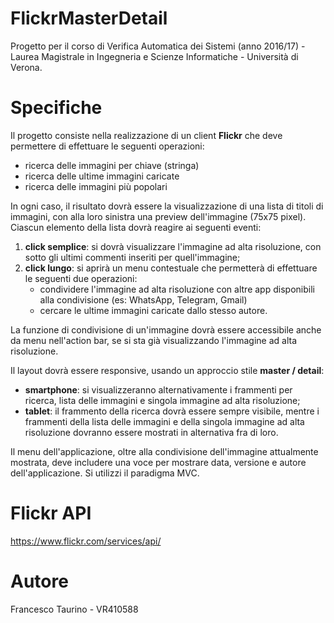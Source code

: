 # FlickrMasterDetail
Progetto per il corso di Verifica Automatica dei Sistemi (anno 2016/17) - Laurea Magistrale in Ingegneria e Scienze Informatiche - Università di Verona.

# Specifiche
Il progetto consiste nella realizzazione di un client **Flickr** che deve permettere di effettuare le seguenti operazioni:
* ricerca delle immagini per chiave (stringa)
* ricerca delle ultime immagini caricate
* ricerca delle immagini più popolari

In ogni caso, il risultato dovrà essere la visualizzazione di una lista di titoli di immagini, con alla loro sinistra una preview dell'immagine (75x75 pixel).
Ciascun elemento della lista dovrà reagire ai seguenti eventi:
1. **click semplice**: si dovrà visualizzare l'immagine ad alta risoluzione, con sotto gli ultimi commenti inseriti per quell'immagine;
1. **click lungo**: si aprirà un menu contestuale che permetterà di effettuare le seguenti due operazioni:
    * condividere l'immagine ad alta risoluzione con altre app disponibili alla condivisione (es: WhatsApp, Telegram, Gmail)
    * cercare le ultime immagini caricate dallo stesso autore.
    
La funzione di condivisione di un'immagine dovrà essere accessibile anche da menu nell'action bar, se si sta già visualizzando l'immagine ad alta risoluzione.

Il layout dovrà essere responsive, usando un approccio stile **master / detail**:
* **smartphone**: si visualizzeranno alternativamente i frammenti per ricerca, lista delle immagini e singola immagine ad alta risoluzione;
* **tablet**: il frammento della ricerca dovrà essere sempre visibile, mentre i frammenti della lista delle immagini e della singola immagine ad alta risoluzione dovranno essere mostrati in alternativa fra di loro.

Il menu dell'applicazione, oltre alla condivisione dell'immagine attualmente mostrata, deve includere una voce per mostrare data, versione e autore dell'applicazione.
Si utilizzi il paradigma MVC.

# Flickr API
https://www.flickr.com/services/api/

# Autore
Francesco Taurino - VR410588
